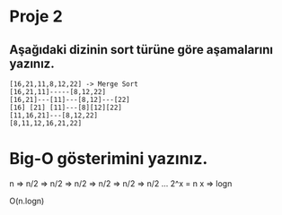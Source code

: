 # Proje 2 

## Aşağıdaki dizinin sort türüne göre aşamalarını yazınız.
```
[16,21,11,8,12,22] -> Merge Sort
[16,21,11]-----[8,12,22]
[16,21]---[11]---[8,12]---[22]
[16] [21] [11]---[8][12][22]
[11,16,21]---[8,12,22]
[8,11,12,16,21,22]
```

# Big-O gösterimini yazınız.

n
=> n/2 => n/2
=> n/2 => n/2 => n/2 => n/2 ... 2^x = n x => logn

O(n.logn)
